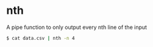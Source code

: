 # nth

A pipe function to only output every nth line of the input

```bash
$ cat data.csv | nth -n 4
```
